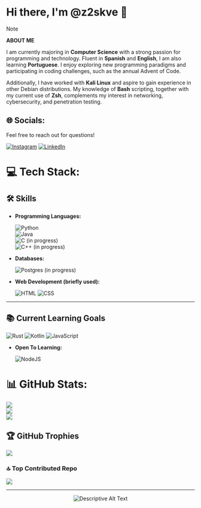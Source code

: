 # Hi there, I'm @z2skve 👋

> [!NOTE] 
> **ABOUT ME**
> 
> I am currently majoring in **Computer Science** with a strong passion for programming and technology. Fluent in **Spanish** and **English**, I am also learning **Portuguese**. I enjoy exploring new programming paradigms and participating in coding challenges, such as the annual Advent of Code.

Additionally, I have worked with **Kali Linux** and aspire to gain experience in other Debian distributions. My knowledge of **Bash** scripting, together with my current use of **Zsh**, complements my interest in networking, cybersecurity, and penetration testing.


## 🌐 Socials:
Feel free to reach out for questions!

[![Instagram](https://img.shields.io/badge/Instagram-%23E4405F.svg?logo=Instagram&logoColor=white)](https://instagram.com/nrn) [![LinkedIn](https://img.shields.io/badge/LinkedIn-%230077B5.svg?logo=linkedin&logoColor=white)](https://linkedin.com/in/nrn) 

# 💻 Tech Stack:
## 🛠️ Skills
- **Programming Languages:**
   
  ![Python](https://img.shields.io/badge/python-3670A0?style=for-the-badge&logo=python&logoColor=ffdd54)  
  ![Java](https://img.shields.io/badge/java-%23ED8B00.svg?style=for-the-badge&logo=openjdk&logoColor=white)  
  ![C](https://img.shields.io/badge/c-%2300599C.svg?style=for-the-badge&logo=c&logoColor=white) (in progress)  
  ![C++](https://img.shields.io/badge/c++-%2300599C.svg?style=for-the-badge&logo=c%2B%2B&logoColor=white) (in progress)  

- **Databases:**
  
  ![Postgres](https://img.shields.io/badge/postgres-%23316192.svg?style=for-the-badge&logo=postgresql&logoColor=white) (in progress)  

- **Web Development (briefly used):**
  
  ![HTML](https://img.shields.io/badge/html5-%23E34F26.svg?style=for-the-badge&logo=html5&logoColor=white)
  ![CSS](https://img.shields.io/badge/css3-%231572B6.svg?style=for-the-badge&logo=css3&logoColor=white)

---

## 📚 Current Learning Goals
  ![Rust](https://img.shields.io/badge/rust-%23000000.svg?style=for-the-badge&logo=rust&logoColor=white) ![Kotlin](https://img.shields.io/badge/kotlin-%237F52FF.svg?style=for-the-badge&logo=kotlin&logoColor=white) ![JavaScript](https://img.shields.io/badge/javascript-%23323330.svg?style=for-the-badge&logo=javascript&logoColor=%23F7DF1E)

- **Open To Learning:**
  
  ![NodeJS](https://img.shields.io/badge/node.js-6DA55F?style=for-the-badge&logo=node.js&logoColor=white)


# 📊 GitHub Stats:
![](https://github-readme-stats.vercel.app/api?username=z2skve&theme=dark&hide_border=false&include_all_commits=true&count_private=false)<br/>
![](https://github-readme-streak-stats.herokuapp.com/?user=z2skve&theme=dark&hide_border=false)<br/>
![](https://github-readme-stats.vercel.app/api/top-langs/?username=z2skve&theme=dark&hide_border=false&include_all_commits=true&count_private=false&layout=compact)

## 🏆 GitHub Trophies
![](https://github-profile-trophy.vercel.app/?username=z2skve&theme=ocean_dark&no-frame=false&no-bg=false&margin-w=4)

### 🔝 Top Contributed Repo
![](https://github-contributor-stats.vercel.app/api?username=z2skve&limit=5&theme=catppuccin_mocha&combine_all_yearly_contributions=true)

<!-- I created this repo with GPRM -->

---

<p align="center">
  <img src="https://external-content.duckduckgo.com/iu/?u=https%3A%2F%2Fvignette.wikia.nocookie.net%2Fanimaljam%2Fimages%2Fc%2Fc8%2FKirby_runs_around_and_then_clones_himself_because_that_is_a_normal_thing_kirby_can_do_dont_judge_him_alright.gif%2Frevision%2Flatest%3Fcb%3D20150408002345&f=1&nofb=1&ipt=d7324fe555c16c1dc6e99fcb4c904d522a9fa5a22e280e61f5ba09bc5086bf17&ipo=images" alt="Descriptive Alt Text">
</p>

